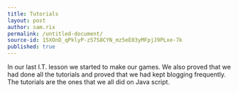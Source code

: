 ```yaml
---
title: Tutorials
layout: post
author: sam.rix
permalink: /untitled-document/
source-id: 15XOnD_qPklyP-z57S8CYN_mz5eE03yMFpjJ9PLxe-7k
published: true
---
```

In our last I.T. lesson we started to make our games. We also proved that we had done all the tutorials and proved that we had kept blogging frequently. The tutorials are the ones that we all did on Java script.


